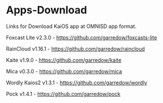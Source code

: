 # Apps-Download
Links for Download KaiOS app at OMNISD app format.

Foxcast Lite v2.3.0 - https://github.com/garredow/foxcasts-lite

RainCloud v1.16.1 - https://github.com/garredow/raincloud

Kaite v1.9.0 - https://github.com/garredow/kaite

Mica v0.3.0 - https://github.com/garredow/mica

Wordly Kaios2 v1.3.1 - https://github.com/garredow/wordly

Pock v1.4.1 - https://github.com/garredow/pock
